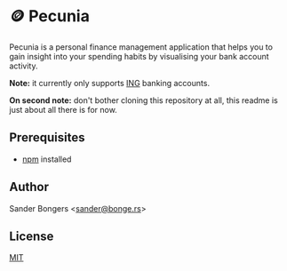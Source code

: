 # 🪙 Pecunia

Pecunia is a personal finance management application that helps you to gain insight into your spending habits by visualising your bank account activity.

**Note:** it currently only supports [ING](https://www.ing.nl) banking accounts.

**On second note:** don't bother cloning this repository at all, this readme is just about all there is for now.

## Prerequisites

* [npm](https://npmjs.com/) installed
## Author

Sander Bongers <[sander@bonge.rs](mailto:sander@bonge.rs)>

## License
[MIT](https://choosealicense.com/licenses/mit/)
